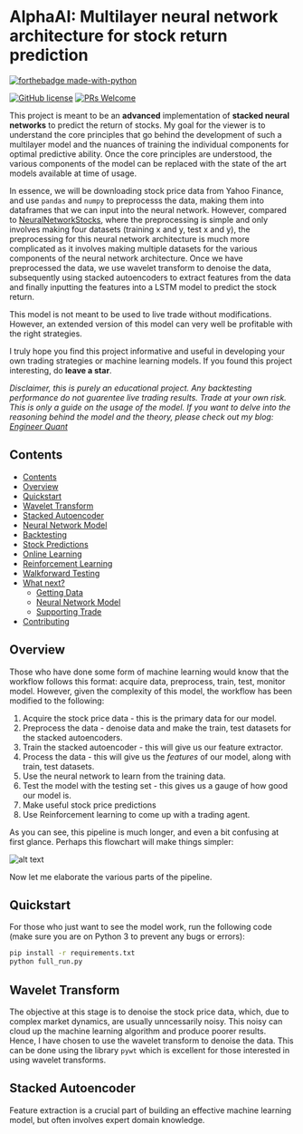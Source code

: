 # AlphaAI: Multilayer neural network architecture for stock return prediction
[![forthebadge made-with-python](https://ForTheBadge.com/images/badges/made-with-python.svg)](https://www.python.org/)

[![GitHub license](https://img.shields.io/badge/License-MIT-brightgreen.svg?style=flat-square)](https://github.com/VivekPa/AlphaAI/blob/master/LICENSE) [![PRs Welcome](https://img.shields.io/badge/PRs-welcome-brightgreen.svg?style=flat-square)](http://makeapullrequest.com)

This project is meant to be an **advanced** implementation of **stacked neural networks** to predict the return of stocks. My goal for the viewer is to understand the core principles that go behind the development of such a multilayer model and the nuances of training the individual components for optimal predictive ability. Once the core principles are understood, the various components of the model can be replaced with the state of the art models available at time of usage. 

In essence, we will be downloading stock price data from Yahoo Finance, and use `pandas` and `numpy` to preprocesss the data, making them into dataframes that we can input into the neural network. However, compared to [NeuralNetworkStocks](https://github.com/VivekPa/NeuralNetworkStocks), where the preprocessing is simple and only involves making four datasets (training x and y, test x and y), the preprocessing for this neural network architecture is much more complicated as it involves making multiple datasets for the various components of the neural network architecture. Once we have preprocessed the data, we use wavelet transform to denoise the data, subsequently using stacked autoencoders to extract features from the data and finally inputting the features into a LSTM model to predict the stock return. 

This model is not meant to be used to live trade without modifications. However, an extended version of this model can very well be profitable with the right strategies. 

I truly hope you find this project informative and useful in developing your own trading strategies or machine learning models. If you found this project interesting, do **leave a star**.

*Disclaimer, this is purely an educational project. Any backtesting performance do not guarentee live trading results. Trade at your own risk.*
*This is only a guide on the usage of the model. If you want to delve into the reasoning behind the model and the theory, please check out my blog: [Engineer Quant](https://medium.com/engineer-quant)*

## Contents
- [Contents](#contents)
- [Overview](#overview)
- [Quickstart](#quickstart)
- [Wavelet Transform](#wavelet-transform)
- [Stacked Autoencoder](#stacked-autoencoder)
- [Neural Network Model](#neural-network-model)
- [Backtesting](#backtesting)
- [Stock Predictions](#stock-predictions)
- [Online Learning](#online-learning)
- [Reinforcement Learning](#reinforcement-learning)
- [Walkforward Testing](#walkforward-testing)
- [What next?](#what-next?)
  - [Getting Data](#getting-data)
  - [Neural Network Model](#neuron-network-model)
  - [Supporting Trade](#supporting-trade)
- [Contributing](#contributing)

## Overview

Those who have done some form of machine learning would know that the workflow follows this format: acquire data, preprocess, train, test, monitor model. However, given the complexity of this model, the workflow has been modified to the following:

1. Acquire the stock price data - this is the primary data for our model.
2. Preprocess the data - denoise data and make the train, test datasets for the stacked autoencoders.
3. Train the stacked autoencoder - this will give us our feature extractor.
4. Process the data - this will give us the *features* of our model, along with train, test datasets.
5. Use the neural network to learn from the training data.
6. Test the model with the testing set - this gives us a gauge of how good our model is.
7. Make useful stock price predictions 
8. Use Reinforcement learning to come up with a trading agent.

As you can see, this pipeline is much longer, and even a bit confusing at first glance. Perhaps this flowchart will make things simpler:

![alt text][flowchart]

[flowchart]: https://engfinance.files.wordpress.com/2018/10/alphaai_diagram_final.png "Pipeline Flowchart"

Now let me elaborate the various parts of the pipeline.

## Quickstart

For those who just want to see the model work, run the following code (make sure you are on Python 3 to prevent any bugs or errors):

```bash
pip install -r requirements.txt
python full_run.py
```
## Wavelet Transform

The objective at this stage is to denoise the stock price data, which, due to complex market dynamics, are usually unncessarily noisy. This noisy can cloud up the machine learning algorithm and produce poorer results. Hence, I have chosen to use the wavelet transform to denoise the data. This can be done using the library `pywt` which is excellent for those interested in using wavelet transforms. 

## Stacked Autoencoder

Feature extraction is a crucial part of building an effective machine learning model, but often involves expert domain knowledge. 


